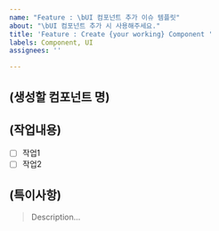 ```yaml
---
name: "Feature : \bUI 컴포넌트 추가 이슈 템플릿"
about: "\bUI 컴포넌트 추가 시 사용해주세요."
title: 'Feature : Create {your working} Component '
labels: Component, UI
assignees: ''

---
```


## (생성할 컴포넌트 명)


## (작업내용)
- [ ] 작업1
- [ ] 작업2

## (특이사항)

> Description...
